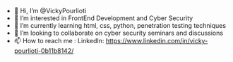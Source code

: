 - 👋 Hi, I’m @VickyPourlioti
- 👀 I’m interested in FrontEnd Development and Cyber Security
- 🌱 I’m currently learning html, css, python, penetration testing techniques
- 💞️ I’m looking to collaborate on cyber security seminars and discussions
- 📫 How to reach me : LinkedIn: https://www.linkedin.com/in/vicky-pourlioti-0b11b8142/

<!---
VickyPourlioti/VickyPourlioti is a ✨ special ✨ repository because its `README.md` (this file) appears on your GitHub profile.
You can click the Preview link to take a look at your changes.
--->

